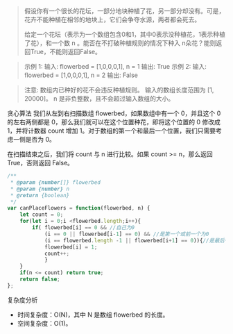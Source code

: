 > 假设你有一个很长的花坛，一部分地块种植了花，另一部分却没有。可是，花卉不能种植在相邻的地块上，它们会争夺水源，两者都会死去。
> 
> 给定一个花坛（表示为一个数组包含0和1，其中0表示没种植花，1表示种植了花），和一个数 n 。能否在不打破种植规则的情况下种入 n朵花？能则返回True，不能则返回False。
> 

> 示例 1:
> 输入: flowerbed = [1,0,0,0,1], n = 1 
> 输出: True 
> 示例 2:
> 输入: flowerbed = [1,0,0,0,1], n = 2 
> 输出: False 

> 注意:
> 数组内已种好的花不会违反种植规则。 
> 输入的数组长度范围为 [1, 20000]。 
> n 是非负整数，且不会超过输入数组的大小。

贪心算法
我们从左到右扫描数组 flowerbed，如果数组中有一个 0，并且这个 0 的左右两侧都是 0，那么我们就可以在这个位置种花，即将这个位置的 0 修改成 1，并将计数器 count 增加 1。对于数组的第一个和最后一个位置，我们只需要考虑一侧是否为 0。

在扫描结束之后，我们将 count 与 n 进行比较。如果 count >= n，那么返回 True，否则返回 False。

```javascript
/**
 * @param {number[]} flowerbed
 * @param {number} n
 * @return {boolean}
 */
var canPlaceFlowers = function(flowerbed, n) {
    let count = 0;
    for(let i = 0;i <flowerbed.length;i++){
        if( flowerbed[i] == 0 && //自己为0
            (i == 0 || flowerbed[i-1] == 0) && //是第一个或前一个为0
            (i == flowerbed.length -1 || flowerbed[i+1] == 0)){//是最后一个或者后一个为0
            flowerbed[i] = 1;
            count++;
            }
    }
    if(n <= count) return true;
    return false;
};
```
复杂度分析
 * 时间复杂度：O(N)，其中 N 是数组 flowerbed 的长度。
 *  空间复杂度：O(1)。
